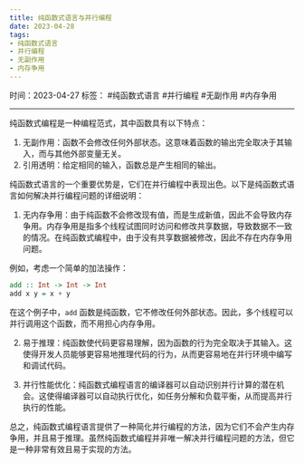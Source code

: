 ```yaml
---
title: 纯函数式语言与并行编程
date: 2023-04-28
tags: 
- 纯函数式语言 
- 并行编程 
- 无副作用 
- 内存争用
---
```


时间：2023-04-27
标签： #纯函数式语言 #并行编程 #无副作用 #内存争用

---

纯函数式编程是一种编程范式，其中函数具有以下特点：

1. 无副作用：函数不会修改任何外部状态。这意味着函数的输出完全取决于其输入，而与其他外部变量无关。
2. 引用透明：给定相同的输入，函数总是产生相同的输出。

纯函数式语言的一个重要优势是，它们在并行编程中表现出色。以下是纯函数式语言如何解决并行编程问题的详细说明：

1. 无内存争用：由于纯函数不会修改现有值，而是生成新值，因此不会导致内存争用。内存争用是指多个线程试图同时访问和修改共享数据，导致数据不一致的情况。在纯函数式编程中，由于没有共享数据被修改，因此不存在内存争用问题。

例如，考虑一个简单的加法操作：

```haskell
add :: Int -> Int -> Int
add x y = x + y
```

在这个例子中，`add` 函数是纯函数，它不修改任何外部状态。因此，多个线程可以并行调用这个函数，而不用担心内存争用。

2. 易于推理：纯函数使代码更容易理解，因为函数的行为完全取决于其输入。这使得开发人员能够更容易地推理代码的行为，从而更容易地在并行环境中编写和调试代码。

3. 并行性能优化：纯函数式编程语言的编译器可以自动识别并行计算的潜在机会。这使得编译器可以自动执行优化，如任务分解和负载平衡，从而提高并行执行的性能。

总之，纯函数式编程语言提供了一种简化并行编程的方法，因为它们不会产生内存争用，并且易于推理。虽然纯函数式编程并非唯一解决并行编程问题的方法，但它是一种非常有效且易于实现的方法。